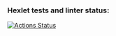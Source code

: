 ### Hexlet tests and linter status:
[![Actions Status](https://github.com/Frenetz/layout-designer-project-58/workflows/hexlet-check/badge.svg)](https://github.com/Frenetz/layout-designer-project-58/actions)